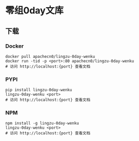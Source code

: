 # 零组0day文库

## 下载

### Docker

```
docker pull apachecn0/lingzu-0day-wenku
docker run -tid -p <port>:80 apachecn0/lingzu-0day-wenku
# 访问 http://localhost:{port} 查看文档
```

### PYPI

```
pip install lingzu-0day-wenku
lingzu-0day-wenku <port>
# 访问 http://localhost:{port} 查看文档
```

### NPM

```
npm install -g lingzu-0day-wenku
lingzu-0day-wenku <port>
# 访问 http://localhost:{port} 查看文档
```
